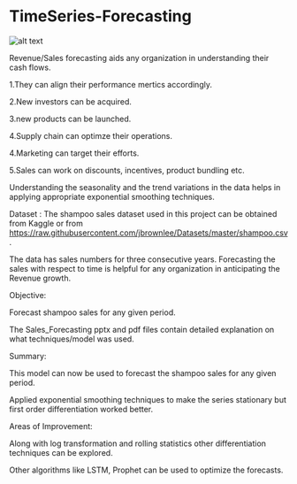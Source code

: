 # TimeSeries-Forecasting

![alt text](https://3qeqpr26caki16dnhd19sv6by6v-wpengine.netdna-ssl.com/wp-content/uploads/2018/08/Line-Plot-of-Monthly-Car-Sales.png)

Revenue/Sales forecasting aids any organization in understanding their cash flows. 

1.They can align their performance mertics accordingly. 

2.New investors can be acquired.

3.new products can be launched. 

4.Supply chain can optimze their operations. 

4.Marketing can target their efforts. 

5.Sales can work on discounts, incentives, product bundling etc. 

Understanding the seasonality and the trend variations in the data helps in applying appropriate exponential smoothing techniques. 

Dataset : The shampoo sales dataset used in this project can be obtained from Kaggle or from https://raw.githubusercontent.com/jbrownlee/Datasets/master/shampoo.csv.

The data has sales numbers for three consecutive years. Forecasting the sales with respect to time is helpful for any organization in anticipating the Revenue growth.

Objective:

Forecast shampoo sales for any given period.

The Sales_Forecasting pptx and pdf files contain detailed explanation on what techniques/model was used. 

Summary:

This model can now be used to forecast the shampoo sales for any given period.

Applied exponential smoothing techniques to make the series stationary but first order differentiation worked better. 

Areas of Improvement:

Along with log transformation and rolling statistics other differentiation techniques can be explored.

Other algorithms like LSTM, Prophet can be used to optimize the forecasts.  


